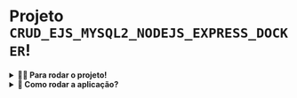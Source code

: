# Projeto `CRUD_EJS_MYSQL2_NODEJS_EXPRESS_DOCKER`!

<details>
  <summary><strong>👨‍💻 Para rodar o projeto!</strong></summary>
    <p>Faça o clone do repositório 🍛</p>

🚵 Habilidades exercitadas: </br>

-   Praticar o conceito de `CRUD`; </br>
-   Fazer requisições rest e interagir com banco de dados mysql; </br>
-   Praticar com ejs. </br>

</details>

<details>
  <summary>
    <b>👀 Como rodar a aplicação?</b>
  </summary>

Instale as dependências com o comando => npm install:

```bash
npm install
```

Certifique-se de ter o docker e docker-compose instalado na máquina.

Rode o comando já criado no package.json:

```bash
npm run compose
```

Verifique se os containers mysql e node estão "up" com o comando:

```bash
docker ps -a
```

Abra o seu gerenciador de banco de dados, crie e popule a tabela usando o conteúdo do arquivo mysql.db.

Certifique-se de que tem o nodemon instalado na máquina, e rode esse comando para iniciar a aplicação:

```bash
npm start
```

Agora abra seu navegador em = localhost:3001

 Pronto !!! :)

</details>

